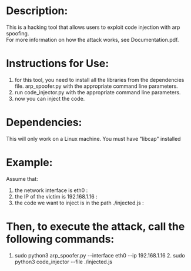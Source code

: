 Description:
===========
This is a hacking tool that allows users to exploit code injection with arp spoofing. <br>
For more information on how the attack works, see Documentation.pdf.

Instructions for Use: 
===========
1. for this tool, you need to install all the libraries from the dependencies file. 
 arp_spoofer.py with the appropriate command line parameters.
3. run code_injector.py with the appropriate command line parameters. 
4. now you can inject the code.

Dependencies:
============
This will only work on a Linux machine.
You must have "libcap" installed

Example:
=======
Assume that:<br>
1. the network interface is eth0 :<br>
2. the IP of the victim is 192.168.1.16 :<br>
3. the code we want to inject is in the path ./injected.js :<br>

Then, to execute the attack, call the following commands:
==========================================================
1. sudo python3 arp_spoofer.py --interface eth0 --ip 192.168.1.16 2. sudo python3 code_injector --file ./injected.js
